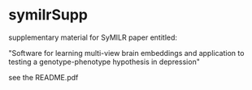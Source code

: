 # symilrSupp
supplementary material for SyMILR paper entitled:

"Software for learning multi-view brain embeddings and application to testing a genotype-phenotype hypothesis in depression"


see the README.pdf

